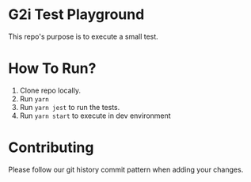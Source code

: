 # G2i Test Playground

This repo's purpose is to execute a small test.

# How To Run?

1) Clone repo locally.
2) Run `yarn`
3) Run `yarn jest` to run the tests.
4) Run `yarn start` to execute in dev environment

# Contributing

Please follow our git history commit pattern when adding your changes.



